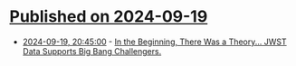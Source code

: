# [Published on 2024-09-19](index.md)

* [2024-09-19, 20:45:00](https://soylentnews.org/article.pl?sid=24/09/18/1439232&from=rss) - [In the Beginning, There Was a Theory...  JWST Data Supports Big Bang Challengers.](https://soylentnews.org/article.pl?sid=24/09/18/1439232&from=rss)

